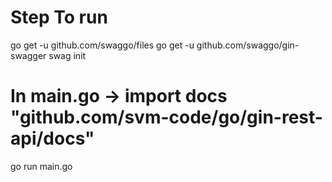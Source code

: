 # Step To run
go get -u github.com/swaggo/files
go get -u github.com/swaggo/gin-swagger
swag init
# In main.go -> import docs "github.com/svm-code/go/gin-rest-api/docs"
go run main.go
